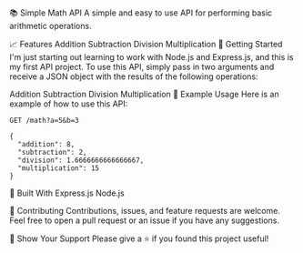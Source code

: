 📚 Simple Math API
A simple and easy to use API for performing basic arithmetic operations.

📈 Features
Addition
Subtraction
Division
Multiplication
🚀 Getting Started
I'm just starting out learning to work with Node.js and Express.js, and this is my first API project. To use this API, simply pass in two arguments and receive a JSON object with the results of the following operations:

Addition
Subtraction
Division
Multiplication
📝 Example Usage
Here is an example of how to use this API:

```
GET /math?a=5&b=3

{
  "addition": 8,
  "subtraction": 2,
  "division": 1.6666666666666667,
  "multiplication": 15
}
```
🤖 Built With
Express.js
Node.js

🤝 Contributing
Contributions, issues, and feature requests are welcome. Feel free to open a pull request or an issue if you have any suggestions.

🙌 Show Your Support
Please give a ⭐️ if you found this project useful!
